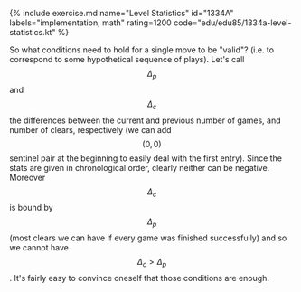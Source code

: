 {% include exercise.md name="Level Statistics" id="1334A" labels="implementation, math" rating=1200 code="edu/edu85/1334a-level-statistics.kt" %}

So what conditions need to hold for a single move to be "valid"? (i.e. to correspond to some hypothetical sequence of plays).  Let's call $$\Delta_p$$ and $$\Delta_c$$ the differences between the current and previous number of games, and number of clears, respectively (we can add $$(0, 0)$$ sentinel pair at the beginning to easily deal with the first entry).  Since the stats are given in chronological order, clearly neither can be negative.  Moreover $$\Delta_c$$ is bound by $$\Delta_p$$ (most clears we can have if every game was finished successfully) and so we cannot have $$\Delta_c > \Delta_p$$.  It's fairly easy to convince oneself that those conditions are enough.
